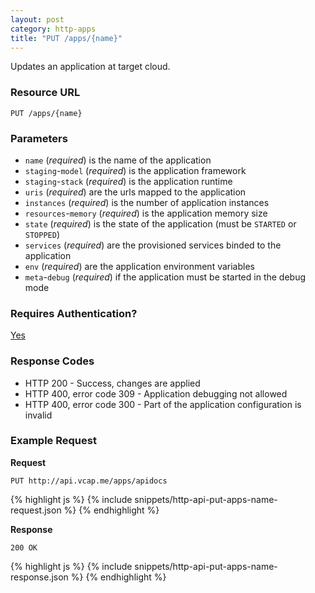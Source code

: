 ```yaml
---
layout: post
category: http-apps
title: "PUT /apps/{name}"
---
```


Updates an application at target cloud.

### Resource URL

    PUT /apps/{name}

### Parameters

* `name` (*required*) is the name of the application
* `staging`-`model` (*required*) is the application framework
* `staging`-`stack` (*required*) is the application runtime
* `uris` (*required*) are the urls mapped to the application
* `instances` (*required*) is the number of application instances
* `resources`-`memory` (*required*) is the application memory size
* `state` (*required*) is the state of the application (must be `STARTED` or `STOPPED`)
* `services` (*required*) are the provisioned services binded to the application
* `env` (*required*) are the application environment variables
* `meta`-`debug` (*required*) if the application must be started in the debug mode

### Requires Authentication?

[Yes](/http-authentication)

### Response Codes

* HTTP 200 - Success, changes are applied
* HTTP 400, error code 309 - Application debugging not allowed
* HTTP 400, error code 300 - Part of the application configuration is invalid

### Example Request

**Request**

    PUT http://api.vcap.me/apps/apidocs

<div class="js example">
{% highlight js %}
{% include snippets/http-api-put-apps-name-request.json %}
{% endhighlight %}
</div>

**Response**

    200 OK

<div class="js example">
{% highlight js %}
{% include snippets/http-api-put-apps-name-response.json %}
{% endhighlight %}
</div>

